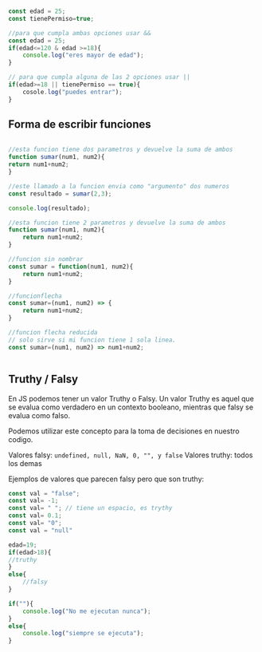 ```js

const edad = 25;
const tienePermiso=true;

//para que cumpla ambas opciones usar &&
const edad = 25;
if(edad<=120 & edad >=18){
    console.log("eres mayor de edad");
}

// para que cumpla alguna de las 2 opciones usar ||
if(edad>=18 || tienePermiso == true){
    cosole.log("puedes entrar");
}

```
## Forma de escribir funciones

```js

//esta funcion tiene dos parametros y devuelve la suma de ambos
function sumar(num1, num2){
return num1+num2;
}

//este llamado a la funcion envia como "argumento" dos numeros
const resultado = sumar(2,3);

console.log(resultado);

//esta funcion tiene 2 parametros y devuelve la suma de ambos
function sumar(num1, num2){
    return num1+num2;
}

//funcion sin nombrar
const sumar = function(num1, num2){
    return num1+num2;
}

//funcionflecha
const sumar=(num1, num2) => {
    return num1+num2;
}

//funcion flecha reducida
// solo sirve si mi funcion tiene 1 sola linea.
const sumar=(num1, num2) => num1+num2;



```

## Truthy / Falsy

En JS podemos tener un valor Truthy o Falsy. Un valor Truthy es aquel que se evalua como verdadero en un contexto booleano, mientras que falsy se evalua como falso.

Podemos utilizar este concepto para la toma de decisiones en nuestro codigo.

Valores falsy: `undefined, null, NaN, 0, "", y false`
Valores truthy: todos los demas

Ejemplos de valores que parecen falsy pero que son truthy:
```js
const val = "false";
const val= -1;
const val= " "; // tiene un espacio, es trythy
const val= 0.1;
const val= "0";
const val = "null"
```

```js
edad=19;
if(edad>18){
//truthy
}
else{
    //falsy
}

if(""){
    console.log("No me ejecutan nunca");
}
else{
    console.log("siempre se ejecuta");
}
```